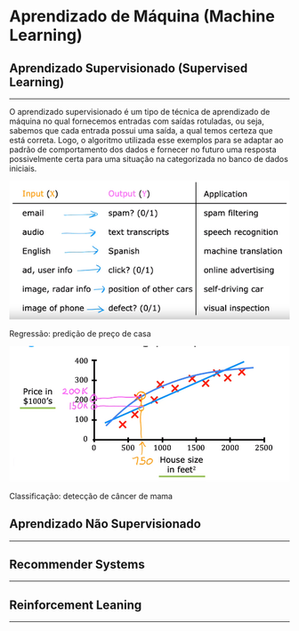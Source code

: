 # Aprendizado de Máquina (Machine Learning)

## Aprendizado Supervisionado (Supervised Learning)

---

O aprendizado supervisionado é um tipo de técnica de aprendizado de máquina no qual fornecemos entradas com saídas rotuladas, ou seja, sabemos que cada entrada possui uma saída, a qual temos certeza que está correta. Logo, o algoritmo utilizada esse exemplos para se adaptar ao padrão de comportamento dos dados e fornecer no futuro uma resposta possivelmente certa para uma situação na categorizada no banco de dados iniciais. 

![Untitled](Aprendizado%20de%20Ma%CC%81quina%20(Machine%20Learning)%209a0581ae9581446b9621f0d8219bbb58/Untitled.png)

Regressão: predição de preço de casa

![Untitled](Aprendizado%20de%20Ma%CC%81quina%20(Machine%20Learning)%209a0581ae9581446b9621f0d8219bbb58/Untitled%201.png)

Classificação: detecção de câncer de mama

## Aprendizado Não Supervisionado

---

## Recommender Systems

---

## Reinforcement Leaning

---
